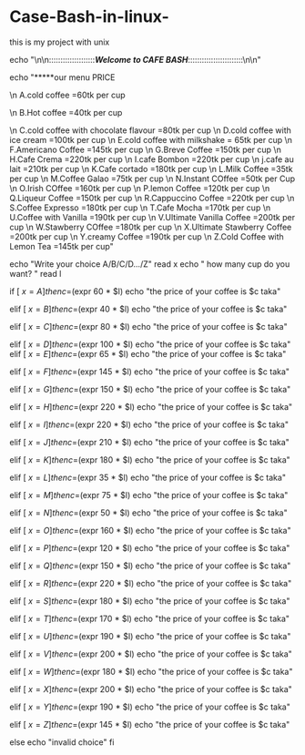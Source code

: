 # Case-Bash-in-linux-
this is my project with unix 


echo "\n\n::::::::::::::::::::***Welcome to CAFE BASH***::::::::::::::::::::::::\n\n"




echo "*****our menu                                       PRICE

\n A.cold coffee                                    =60tk per  cup 

\n B.Hot coffee                                     =40tk per  cup 

\n C.cold coffee  with chocolate flavour            =80tk per  cup 
\n D.cold coffee  with ice cream                    =100tk per cup 
\n E.cold coffee  with milkshake                    = 65tk per cup
\n F.Americano Coffee                               =145tk per cup
\n G.Breve Coffee                                   =150tk per cup
\n H.Cafe Crema                                     =220tk per cup
\n I.cafe Bombon                                    =220tk per cup
\n j.cafe au lait                                   =210tk per cup
\n K.Cafe cortado                                   =180tk per cup 
\n L.Milk Coffee                                    =35tk  per cup
\n M.Coffee Galao                                   =75tk  per cup
\n N.Instant COffee                                 =50tk  per Cup
\n O.Irish COffee                                   =160tk per cup
\n P.lemon Coffee                                   =120tk per cup
\n Q.Liqueur Coffee                                 =150tk per cup
\n R.Cappuccino Coffee                              =220tk per cup
\n S.Coffee Expresso                                =180tk per cup
\n T.Cafe Mocha                                     =170tk per cup
\n U.Coffee with Vanilla                            =190tk per cup
\n V.Ultimate Vanilla Coffee                        =200tk per cup
\n W.Stawberry COffee                               =180tk per cup
\n X.Ultimate Stawberry Coffee                      =200tk per cup
\n Y.creamy Coffee                                  =190tk per cup
\n Z.Cold Coffee with Lemon Tea                     =145tk per cup"



echo "Write your choice   A/B/C/D.../Z"
read x
echo " how many cup do you want? "
read l

if [ $x = A ]
then
c=$(expr 60 \* $l)
echo "the price of your coffee is $c taka"

elif 
[ $x = B ]
then
c=$(expr 40 \* $l)
echo "the price of your coffee is $c taka"

elif 
[ $x = C ]
then
c=$(expr 80 \* $l)
echo "the price of your coffee is $c taka"

elif
[ $x = D ]
then
c=$(expr 100 \* $l)
echo "the price of your coffee is $c taka"
elif
[ $x = E ]
then
c=$(expr 65 \* $l)
echo "the price of your coffee is $c taka"

elif
[ $x = F ]
then
c=$(expr 145 \* $l)
echo "the price of your coffee is $c taka"

elif
[ $x = G ]
then
c=$(expr 150 \* $l)
echo "the price of your coffee is $c taka"

elif
[ $x = H ]
then
c=$(expr 220 \* $l)
echo "the price of your coffee is $c taka"

elif
[ $x = I ]
then
c=$(expr 220 \* $l)
echo "the price of your coffee is $c taka"

elif
[ $x = J ]
then
c=$(expr 210 \* $l)
echo "the price of your coffee is $c taka"

elif
[ $x = K ]
then
c=$(expr 180 \* $l)
echo "the price of your coffee is $c taka"

elif
[ $x = L ]
then
c=$(expr 35 \* $l)
echo "the price of your coffee is $c taka"

elif
[ $x = M ]
then
c=$(expr 75 \* $l)
echo "the price of your coffee is $c taka"

elif
[ $x = N ]
then
c=$(expr 50 \* $l)
echo "the price of your coffee is $c taka"

elif
[ $x = O ]
then
c=$(expr 160 \* $l)
echo "the price of your coffee is $c taka"

elif
[ $x = P ]
then
c=$(expr 120 \* $l)
echo "the price of your coffee is $c taka"

elif
[ $x = Q ]
then
c=$(expr 150 \* $l)
echo "the price of your coffee is $c taka"

elif
[ $x = R ]
then
c=$(expr 220 \* $l)
echo "the price of your coffee is $c taka"

elif
[ $x = S ]
then
c=$(expr 180 \* $l)
echo "the price of your coffee is $c taka"

elif
[ $x = T ]
then
c=$(expr 170 \* $l)
echo "the price of your coffee is $c taka"


elif
[ $x = U ]
then
c=$(expr 190 \* $l)
echo "the price of your coffee is $c taka"

elif
[ $x = V ]
then
c=$(expr 200 \* $l)
echo "the price of your coffee is $c taka"

elif
[ $x = W ]
then
c=$(expr 180 \* $l)
echo "the price of your coffee is $c taka"

elif
[ $x = X ]
then
c=$(expr 200 \* $l)
echo "the price of your coffee is $c taka"

elif
[ $x = Y ]
then
c=$(expr 190 \* $l)
echo "the price of your coffee is $c taka"

elif
[ $x = Z ]
then
c=$(expr 145 \* $l)
echo "the price of your coffee is $c taka"




else 
echo "invalid choice"
fi
 

